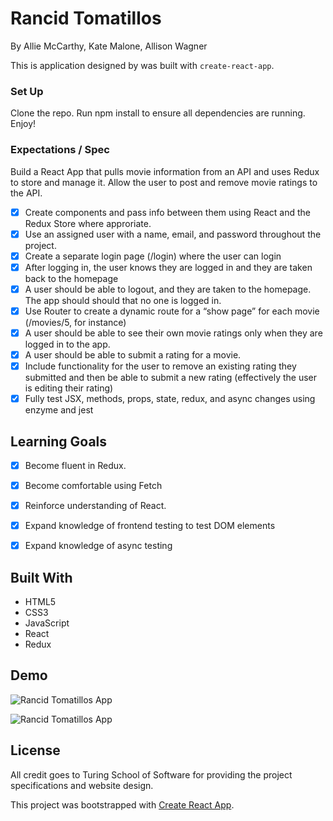 # Rancid Tomatillos

By Allie McCarthy, Kate Malone, Allison Wagner

This is application designed by was built with `create-react-app`.

### Set Up

Clone the repo. Run npm install to ensure all dependencies are running. Enjoy!

### Expectations / Spec

Build a React App that pulls movie information from an API and uses Redux to store and manage it.  Allow the user to post and remove movie ratings to the API.

- [x] Create components and pass info between them using React and the Redux Store where approriate.
- [x] Use an assigned user with a name, email, and password throughout the project. 
- [x] Create a separate login page (/login) where the user can login
- [x] After logging in, the user knows they are logged in and they are taken back to the homepage
- [x] A user should be able to logout, and they are taken to the homepage. The app should should that no one is logged in.
- [x] Use Router to create a dynamic route for a “show page” for each movie (/movies/5, for instance)
- [x] A user should be able to see their own movie ratings only when they are logged in to the app.
- [x] A user should be able to submit a rating for a movie. 
- [x] Include functionality for the user to remove an existing rating they submitted and then be able to submit a new rating (effectively the user is editing their rating) 
- [x] Fully test JSX, methods, props, state, redux, and async changes using enzyme and jest

## Learning Goals

- [x] Become fluent in Redux. 
- [x] Become comfortable using Fetch
- [x] Reinforce understanding of React.
- [x] Expand knowledge of frontend testing to test DOM elements
- [x] Expand knowledge of async testing


## Built With

- HTML5
- CSS3
- JavaScript
- React
- Redux

## Demo



![Rancid Tomatillos App](https://media.giphy.com/media/W4ztfC4RixiCQhUy4p/giphy.gif)


![Rancid Tomatillos App](https://media.giphy.com/media/SvM8n3rwxeBRuMrVJ9/giphy.gif)


## License

All credit goes to Turing School of Software for providing the project specifications and website design.



This project was bootstrapped with [Create React App](https://github.com/facebook/create-react-app).


